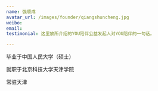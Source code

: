 ```yaml
---
name: 强顺成
avatar_url: /images/founder/qiangshuncheng.jpg
weibo:
email:
testimonial: 这里放所介绍的YOU陪伴公益发起人对YOU陪伴的一句话。

---
```


  毕业于中国人民大学（硕士）
  
  就职于北京科技大学天津学院
  
  常驻天津

